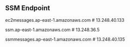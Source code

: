 
## SSM Endpoint

ec2messages.ap-east-1.amazonaws.com # 13.248.40.133

ssm.ap-east-1.amazonaws.com # 13.248.36.5

ssmmessages.ap-east-1.amazonaws.com # 13.248.40.135

